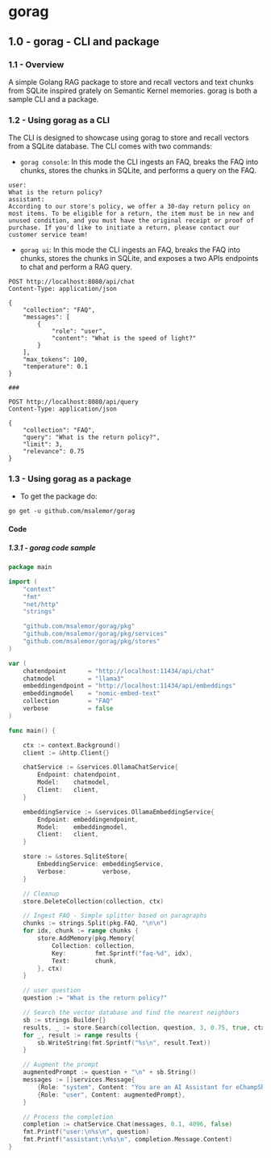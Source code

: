 # gorag

## 1.0 - gorag - CLI and package

### 1.1 - Overview 

A simple Golang RAG package to store and recall vectors and text chunks from SQLite inspired grately on Semantic Kernel memories. gorag is both a sample CLI and a package.

### 1.2 - Using gorag as a CLI

The CLI is designed to showcase using gorag to store and recall vectors from a SQLite database. The CLI comes with two commands:

- `gorag console`: In this mode the CLI ingests an FAQ, breaks the FAQ into chunks, stores the chunks in SQLite, and performs a query on the FAQ.

```text
user:
What is the return policy?
assistant:
According to our store's policy, we offer a 30-day return policy on most items. To be eligible for a return, the item must be in new and unused condition, and you must have the original receipt or proof of purchase. If you'd like to initiate a return, please contact our customer service team!
```

- `gorag ui`: In this mode the CLI ingests an FAQ, breaks the FAQ into chunks, stores the chunks in SQLite, and exposes a two APIs endpoints to chat and perform a RAG query.

```text
POST http://localhost:8080/api/chat
Content-Type: application/json

{
    "collection": "FAQ",
    "messages": [
        {
            "role": "user",
            "content": "What is the speed of light?"
        }
    ],
    "max_tokens": 100,
    "temperature": 0.1
}

###

POST http://localhost:8080/api/query
Content-Type: application/json

{
    "collection": "FAQ",
    "query": "What is the return policy?",
    "limit": 3,
    "relevance": 0.75
}
```

### 1.3 - Using gorag as a package

- To get the package do:

`go get -u github.com/msalemor/gorag`

#### Code

##### 1.3.1 - gorag code sample


```go
package main

import (
	"context"
	"fmt"
	"net/http"
	"strings"

	"github.com/msalemor/gorag/pkg"
	"github.com/msalemor/gorag/pkg/services"
	"github.com/msalemor/gorag/pkg/stores"
)

var (
	chatendpoint      = "http://localhost:11434/api/chat"
	chatmodel         = "llama3"
	embeddingendpoint = "http://localhost:11434/api/embeddings"
	embeddingmodel    = "nomic-embed-text"
	collection        = "FAQ"
	verbose           = false
)

func main() {

	ctx := context.Background()
	client := &http.Client{}

	chatService := &services.OllamaChatService{
		Endpoint: chatendpoint,
		Model:    chatmodel,
		Client:   client,
	}

	embeddingService := &services.OllamaEmbeddingService{
		Endpoint: embeddingendpoint,
		Model:    embeddingmodel,
		Client:   client,
	}

	store := &stores.SqliteStore{
		EmbeddingService: embeddingService,
		Verbose:          verbose,
	}

	// Cleanup
	store.DeleteCollection(collection, ctx)

	// Ingest FAQ - Simple splitter based on paragraphs
	chunks := strings.Split(pkg.FAQ, "\n\n")
	for idx, chunk := range chunks {
		store.AddMemory(pkg.Memory{
			Collection: collection,
			Key:        fmt.Sprintf("faq-%d", idx),
			Text:       chunk,
		}, ctx)
	}

	// user question
	question := "What is the return policy?"

	// Search the vector database and find the nearest neighbors
	sb := strings.Builder{}
	results, _ := store.Search(collection, question, 3, 0.75, true, ctx)
	for _, result := range results {
		sb.WriteString(fmt.Sprintf("%s\n", result.Text))
	}

	// Augment the prompt
	augmentedPrompt := question + "\n" + sb.String()
	messages := []services.Message{
		{Role: "system", Content: "You are an AI Assistant for eChampShop an online shopping store for exercise equipment and provides maintenance and repair services. You can answer questions based on the context that is provided. If no context is provided, say I don't know."},
		{Role: "user", Content: augmentedPrompt},
	}

	// Process the completion
	completion := chatService.Chat(messages, 0.1, 4096, false)
	fmt.Printf("user:\n%s\n", question)
	fmt.Printf("assistant:\n%s\n", completion.Message.Content)
}
```
